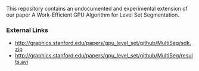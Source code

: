 This repository contains an undocumented and experimental extension of our paper A Work-Efficient GPU Algorithm for Level Set Segmentation.

### External Links

* http://graphics.stanford.edu/papers/gpu_level_set/github/MultiSeg/sdk.zip
* http://graphics.stanford.edu/papers/gpu_level_set/github/MultiSeg/results.avi
